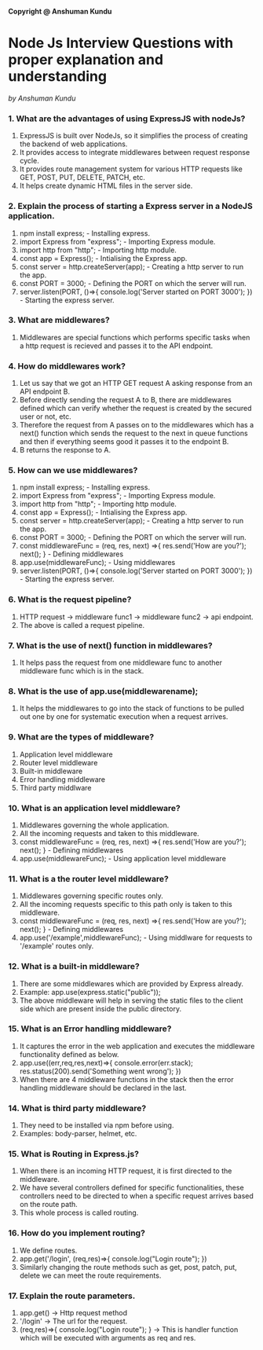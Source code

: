 **Copyright @ Anshuman Kundu**

# Node Js Interview Questions with proper explanation and understanding
*by Anshuman Kundu*


### 1. What are the advantages of using ExpressJS with nodeJs?
1. ExpressJS is built over NodeJs, so it simplifies the process of creating the backend of web applications.
2. It provides access to integrate middlewares between request response cycle.
3. It provides route management system for various HTTP requests like GET, POST, PUT, DELETE, PATCH, etc.
4. It helps create dynamic HTML files in the server side.

### 2. Explain the process of starting a Express server in a NodeJS application.
1. npm install express; - Installing express.
2. import Express from "express"; - Importing Express module.
3. import http from "http"; - Importing http module.
4. const app = Express(); - Intialising the Express app.
5. const server = http.createServer(app); - Creating a http server to run the app.
6. const PORT = 3000; - Defining the PORT on which the server will run.
7. server.listen(PORT, ()=>{
        console.log('Server started on PORT 3000');
   }) - Starting the express server.

### 3. What are middlewares?
1. Middlewares are special functions which performs specific tasks when a http request is recieved and passes it to the API endpoint.

### 4. How do middlewares work?
1. Let us say that we got an HTTP GET request A asking response from an API endpoint B.
2. Before directly sending the request A to B, there are middlewares defined which can verify whether the request is created by the secured user or not, etc.
3. Therefore the request from A passes on to the middlewares which has a next() function which sends the request to the next in queue functions and then if everything seems good it passes it to the endpoint B.
4. B returns the response to A.

### 5. How can we use middlewares?
1. npm install express; - Installing express.
2. import Express from "express"; - Importing Express module.
3. import http from "http"; - Importing http module.
4. const app = Express(); - Intialising the Express app.
5. const server = http.createServer(app); - Creating a http server to run the app.
6. const PORT = 3000; - Defining the PORT on which the server will run.
7. const middlewareFunc = (req, res, next) =>{
        res.send('How are you?');
        next();
   } - Defining middlewares
8. app.use(middlewareFunc); - Using middlewares
9. server.listen(PORT, ()=>{
        console.log('Server started on PORT 3000');
   }) - Starting the express server.

### 6. What is the request pipeline?
1. HTTP request -> middleware func1 -> middleware func2 -> api endpoint.
2. The above is called a request pipeline.

### 7. What is the use of next() function in middlewares?
1. It helps pass the request from one middleware func to another middleware func which is in the stack.

### 8. What is the use of app.use(middlewarename);
1. It helps the middlewares to go into the stack of functions to be pulled out one by one for systematic execution when a request arrives.


### 9. What are the types of middleware?
1. Application level middleware
2. Router level middleware
3. Built-in middleware
4. Error handling middleware
5. Third party middlware

### 10. What is an application level middleware?
1. Middlewares governing the whole application.
2. All the incoming requests and taken to this middleware.
3. const middlewareFunc = (req, res, next) =>{
        res.send('How are you?');
        next();
   } - Defining middlewares
4. app.use(middlewareFunc); - Using application level middleware


### 11. What is a the router level middleware?
1. Middlewares governing specific routes only.
2. All the incoming requests specific to this path only is taken to this middleware.
3. const middlewareFunc = (req, res, next) =>{
        res.send('How are you?');
        next();
   } - Defining middlewares
4. app.use('/example',middlewareFunc); - Using middlware for requests to '/example' routes only.

### 12. What is a built-in middleware?
1. There are some middlewares which are provided by Express already.
2. Example: app.use(express.static("public"));
3. The above middleware will help in serving the static files to the client side which are present inside the public directory.

### 15. What is an Error handling middleware?
1. It captures the error in the web application and executes the middleware functionality defined as below.
2. app.use((err,req,res,next)=>{
        console.error(err.stack);
        res.status(200).send('Something went wrong');
   })
3. When there are 4 middleware functions in the stack then the error handling middleware should be declared in the last. 

### 14. What is third party middleware?
1. They need to be installed via npm before using.
2. Examples: body-parser, helmet, etc.

### 15. What is Routing in Express.js?
1. When there is an incoming HTTP request, it is first directed to the middleware.
2. We have several controllers defined for specific functionalities, these controllers need to be directed to when a specific request arrives based on the route path.
3. This whole process is called routing.

### 16. How do you implement routing?
1. We define routes.
2. app.get('/login', (req,res)=>{
        console.log("Login route");
   })
3. Similarly changing the route methods such as get, post, patch, put, delete we can meet the route requirements.

### 17. Explain the route parameters.
1. app.get() -> Http request method
2. '/login' -> The url for the request.
3. (req,res)=>{
        console.log("Login route");
   } -> This is handler function which will be executed with arguments as req and res.
